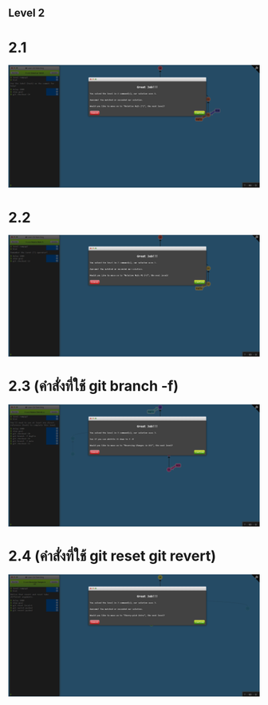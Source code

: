 ## Level 2
# 2.1 
![alt text](2.1.png)
# 2.2
![alt text](2.2.png)
# 2.3 (คำสั่งที่ใช้ git branch -f)
![alt text](2.3.png)
# 2.4 (คำสั่งที่ใช้ git reset git revert)
![alt text](2.4.png)